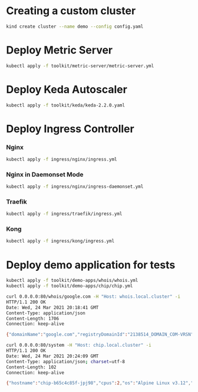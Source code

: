 # Creating a custom cluster 

```bash
kind create cluster --name demo --config config.yaml
```

# Deploy Metric Server 

```bash
kubectl apply -f toolkit/metric-server/metric-server.yml
```

# Deploy Keda Autoscaler

```bash
kubectl apply -f toolkit/keda/keda-2.2.0.yaml
```

# Deploy Ingress Controller

### Nginx

```bash
kubectl apply -f ingress/nginx/ingress.yml
```

### Nginx in Daemonset Mode

```bash
kubectl apply -f ingress/nginx/ingress-daemonset.yml
```


### Traefik

```bash
kubectl apply -f ingress/traefik/ingress.yml
```

### Kong 

```bash
kubectl apply -f ingress/kong/ingress.yml
```

# Deploy demo application for tests 

```bash
kubectl apply -f toolkit/demo-apps/whois/whois.yml
kubectl apply -f toolkit/demo-apps/chip/chip.yml
```

```bash
curl 0.0.0.0:80/whois/google.com -H "Host: whois.local.cluster" -i
HTTP/1.1 200 OK
Date: Wed, 24 Mar 2021 20:18:41 GMT
Content-Type: application/json
Content-Length: 1706
Connection: keep-alive

{"domainName":"google.com","registryDomainId":"2138514_DOMAIN_COM-VRSN","registrarWhoisServer":"whois.markmonitor.com","registrarUrl":"http://www.markmonitor.com"}
```


```bash
curl 0.0.0.0:80/system -H "Host: chip.local.cluster" -i
HTTP/1.1 200 OK
Date: Wed, 24 Mar 2021 20:24:09 GMT
Content-Type: application/json; charset=utf-8
Content-Length: 102
Connection: keep-alive

{"hostname":"chip-b65c4c85f-jpj98","cpus":2,"os":"Alpine Linux v3.12","hypervisor":"bhyve","memory":0}
```
